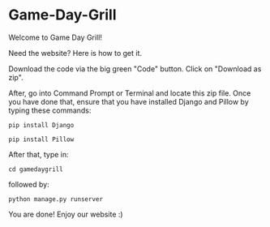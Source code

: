 # Game-Day-Grill

Welcome to Game Day Grill!

Need the website? Here is how to get it.

Download the code via the big green "Code" button. Click on "Download as zip".

After, go into Command Prompt or Terminal and locate this zip file. Once you have done that, ensure that you have installed Django and Pillow by typing these commands:

```shell
pip install Django
```

```shell
pip install Pillow
```

After that, type in:

```shell
cd gamedaygrill
```

followed by:

```shell
python manage.py runserver
```

You are done! Enjoy our website :)
